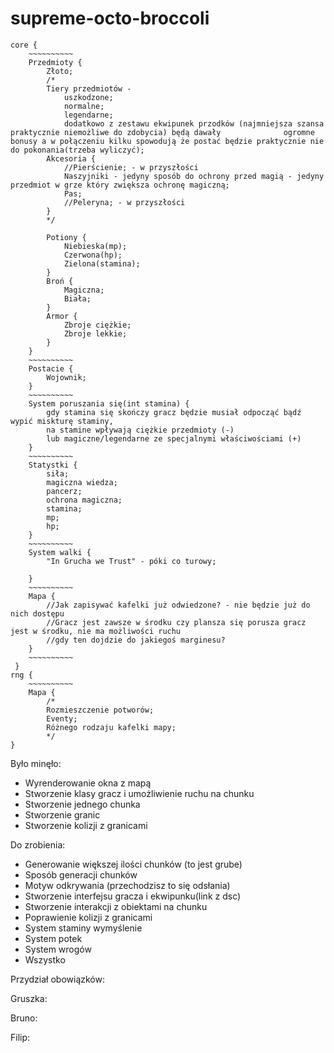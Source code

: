 # supreme-octo-broccoli

```
core {
	~~~~~~~~~~
	Przedmioty {
		Złoto;
		/*
		Tiery przedmiotów -
			uszkodzone;
			normalne;
			legendarne;
			dodatkowo z zestawu ekwipunek przodków (najmniejsza szansa praktycznie niemożliwe do zdobycia) będą dawały 				ogromne bonusy a w połączeniu kilku spowodują że postać będzie praktycznie nie do pokonania(trzeba wyliczyć);
		Akcesoria {
			//Pierścienie; - w przyszłości
			Naszyjniki - jedyny sposób do ochrony przed magią - jedyny przedmiot w grze który zwiększa ochronę magiczną;
			Pas;
			//Peleryna; - w przyszłości
		}
		*/

		Potiony {
			Niebieska(mp);
			Czerwona(hp);
			Zielona(stamina);
		}
		Broń {
			Magiczna;
			Biała;
		}
		Armor {
			Zbroje ciężkie;
			Zbroje lekkie;
		}
	}
	~~~~~~~~~~
	Postacie {
		Wojownik;
	}
	~~~~~~~~~~
  	System poruszania się(int stamina) {
		gdy stamina się skończy gracz będzie musiał odpocząć bądź wypić miskturę staminy,
		na stamine wpływają ciężkie przedmioty (-)
		lub magiczne/legendarne ze specjalnymi właściwościami (+)
	}
	~~~~~~~~~~
	Statystki {
		siła;
		magiczna wiedza;
		pancerz;
		ochrona magiczna;
		stamina;
		mp;
		hp;
	}
	~~~~~~~~~~
	System walki {
		"In Grucha we Trust" - póki co turowy;

	}
	~~~~~~~~~~
	Mapa {
		//Jak zapisywać kafelki już odwiedzone? - nie będzie już do nich dostępu
		//Gracz jest zawsze w środku czy plansza się porusza gracz jest w środku, nie ma możliwości ruchu
		//gdy ten dojdzie do jakiegoś marginesu?
	}
	~~~~~~~~~~
 }
rng {
	~~~~~~~~~~
	Mapa {
		/*
		Rozmieszczenie potworów;
		Eventy;
		Różnego rodzaju kafelki mapy;
		*/
}
```
Było minęło:
- Wyrenderowanie okna z mapą
- Stworzenie klasy gracz i umożliwienie ruchu na chunku
- Stworzenie jednego chunka
- Stworzenie granic
- Stworzenie kolizji z granicami

Do zrobienia:
- Generowanie większej ilości chunków (to jest grube)
- Sposób generacji chunków
- Motyw odkrywania (przechodzisz to się odsłania)
- Stworzenie interfejsu gracza i ekwipunku(link z dsc)
- Stworzenie interakcji z obiektami na chunku
- Poprawienie kolizji z granicami
- System staminy wymyślenie
- System potek
- System wrogów
- Wszystko


Przydział obowiązków:

Gruszka:



Bruno:


Filip:

